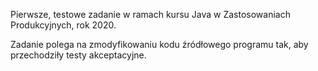 Pierwsze, testowe zadanie w ramach kursu Java w Zastosowaniach Produkcyjnych,
rok 2020.

Zadanie polega na zmodyfikowaniu kodu źródłowego programu tak, aby przechodziły testy akceptacyjne.
